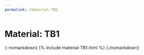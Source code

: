 ```yaml
---
permalink: /material-TB1
---
```


# Material: TB1

{::nomarkdown} 
{% include material-TB1.html %} 
{:/nomarkdown}
